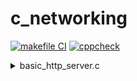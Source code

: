 # c_networking

[![makefile CI](https://github.com/kbrault/c_networking/actions/workflows/makefile.yml/badge.svg)](https://github.com/kbrault/c_networking/actions/workflows/makefile.yml)
[![cppcheck](https://github.com/kbrault/c_networking/actions/workflows/cppcheck.yml/badge.svg)](https://github.com/kbrault/c_networking/actions/workflows/cppcheck.yml)

<details>
  <summary>basic_http_server.c</summary>
    
```mermaid
sequenceDiagram
    participant Server
    participant Client

    Server ->> Server: Create socket (socket())
    Server ->> Server: Set socket options (setsockopt())
    Server ->> Server: Bind socket to address and port (bind())
    Server ->> Server: Listen for incoming connections (listen())

    loop Continuously listen for connections
        Server ->> Server: Accept incoming connection (accept())
        Client -->> Server: New connection accepted
        Client ->> Server: HTTP request
        Server -->> Client: HTTP response (write())
        Client ->> Server: Close connection
        Server ->> Server: Close client socket (close())
    end
```
</details>
